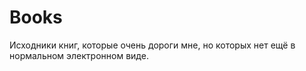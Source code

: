 # Books

Исходники книг, которые очень дороги мне, но которых нет ещё в нормальном электронном виде.
